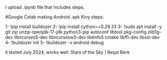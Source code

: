 I upload .ipynb file that includes steps.

#Google Colab making Android .apk Kivy steps:

1- !pip install buildozer
2- !pip install cython==0.29.33
3- !sudo apt install -y git zip unzip openjdk-17-jdk python3-pip autoconf libtool pkg-config zlib1g-dev libncurses5-dev libncursesw5-dev libtinfo5 cmake libffi-dev libssl-dev
4- !buildozer init
5- !buildozer -v android debug

it tested July 2024, works well. Stars of the Sky | Reşat Berk
